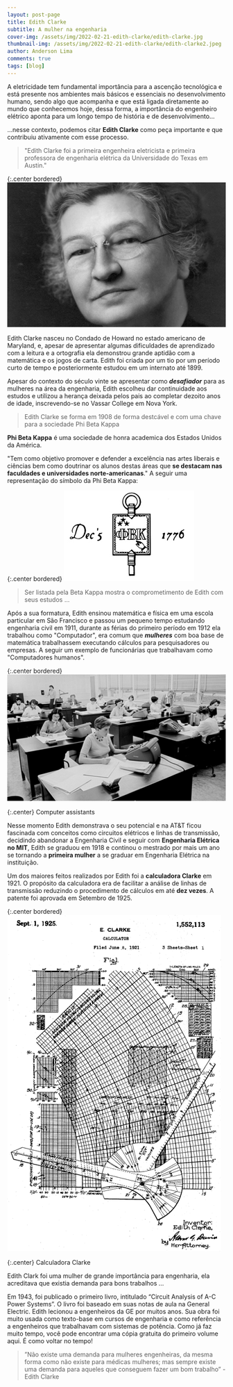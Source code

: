 ```yaml
---
layout: post-page
title: Edith Clarke
subtitle: A mulher na engenharia
cover-img: /assets/img/2022-02-21-edith-clarke/edith-clarke.jpg
thumbnail-img: /assets/img/2022-02-21-edith-clarke/edith-clarke2.jpeg
author: Anderson Lima
comments: true
tags: [blog]
---
```


A eletricidade tem fundamental importância para a ascenção tecnológica e está presente nos ambientes mais básicos e essenciais no desenvolvimento humano, sendo algo que acompanha e que está ligada diretamente ao mundo que conhecemos hoje, dessa forma, a importância do engenheiro elétrico aponta para um longo tempo de história e de desenvolvimento...

...nesse contexto, podemos citar **Edith Clarke** como peça importante e que contribuiu ativamente com esse processo.

> "Edith Clarke foi a primeira engenheira eletricista e primeira professora de engenharia elétrica da Universidade do Texas em Austin."

{:.center bordered}
[![drawing450](../assets/img/2022-02-21-edith-clarke/edith-clarke2.jpeg)](../assets/img/2022-02-21-edith-clarke/edith-clarke2.jpeg)


Edith Clarke nasceu no Condado de Howard no estado americano de Maryland, e, apesar de apresentar algumas dificuldades de aprendizado com a leitura e a ortografia ela demonstrou grande aptidão com a matemática e os jogos de carta. Edith foi criada por um tio por um período curto de tempo e posteriormente estudou em um internato até 1899.

Apesar do contexto do século vinte se apresentar como ***desafiador*** para as mulheres na área da engenharia, Edith escolheu dar continuidade aos estudos e utilizou a herança deixada pelos pais ao completar dezoito anos  de idade, inscrevendo-se no Vassar College em Nova York.

> Edith Clarke se forma em 1908 de forma destcável e com uma chave para a sociedade Phi Beta Kappa

**Phi Beta Kappa** é uma sociedade de honra academica dos Estados Unidos da América. 

"Tem como objetivo promover e defender a excelência nas artes liberais e ciências bem como doutrinar os alunos destas áreas que **se destacam nas faculdades e universidades norte-americanas**." A seguir uma representação do símbolo da Phi Beta Kappa:

{:.center bordered}
[![drawing500](../assets/img/2022-02-21-edith-clarke/pbk.jpg)](../assets/img/2022-02-21-edith-clarke/pbk.jpg)

> Ser listada pela Beta Kappa mostra o comprometimento de Edith com seus estudos ...

Após a sua formatura, Edith ensinou matemática e física em uma escola particular em São Francisco e passou um pequeno tempo estudando engenharia civil em 1911, durante as férias do primeiro período em 1912 ela trabalhou como "Computador", era comum que ***mulheres*** com boa base de matemática trabalhassem
executando cálculos para pesquisadores ou empresas. A seguir um exemplo de funcionárias que trabalhavam como "Computadores humanos".


{:.center bordered}
[![drawing500](../assets/img/2022-02-21-edith-clarke/human_computers.jpg)](../assets/img/2022-02-21-edith-clarke/human_computers.jpg)

{:.center}
Computer assistants


Nesse momento Edith demonstrava o seu potencial e na AT&T ficou fascinada com conceitos como circuitos elétricos e linhas de transmissão, decidindo abandonar a Engenharia Civil e seguir com **Engenharia Elétrica no MIT**, Edith se graduou em 1918 e continou o mestrado por mais um ano se tornando a **primeira mulher** a se graduar em Engenharia Elétrica na instituição.

Um dos maiores feitos realizados por Edith foi a **calculadora Clarke** em 1921. O propósito da calculadora era de facilitar
a análise de linhas de transmissão reduzindo o procedimento de cálculos em até **dez vezes**. A patente foi aprovada em Setembro de 1925.

{:.center bordered}
[![drawing500](../assets/img/2022-02-21-edith-clarke/clarke-calculator.png)](../assets/img/2022-02-21-edith-clarke/clarke-calculator.png)

{:.center}
Calculadora Clarke

Edith Clark foi uma mulher de grande importância para engenharia, ela acreditava que existia demanda para bons trabalhos ...

Em 1943, foi publicado o primeiro livro, intitulado “Circuit Analysis of A-C Power Systems”. O livro foi baseado em suas notas de aula na General Electric. Edith lecionou a engenheiros da GE por muitos anos. Sua obra foi muito usada como texto-base em cursos de engenharia e como referência a engenheiros que trabalhavam com sistemas de potência. Como já faz muito tempo, você pode encontrar uma cópia gratuita do primeiro volume aqui. É como voltar no tempo!


> ”Não existe uma demanda para mulheres engenheiras, da mesma forma como não existe para médicas mulheres; mas sempre existe uma demanda para aqueles que conseguem fazer um bom trabalho” - Edith Clarke

